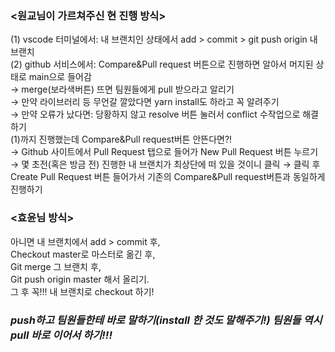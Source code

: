 ### <원교님이 가르쳐주신 현 진행 방식>
(1) vscode 터미널에서: 내 브랜치인 상태에서 add > commit > git push origin 내브랜치     
(2) github 서비스에서: Compare&Pull request 버튼으로 진행하면 알아서 머지된 상태로 main으로 들어감     
→ merge(보라색버튼) 뜨면 팀원들에게 pull 받으라고 알리기     
→ 만약 라이브러리 등 무언갈 깔았다면 yarn install도 하라고 꼭 알려주기      
→ 만약 오류가 났다면: 당황하지 않고 resolve 버튼 눌러서 conflict 수작업으로 해결하기      
(1)까지 진행했는데 Compare&Pull request버튼 안뜬다면?!         
→ Github 사이트에서 Pull Request 탭으로 들어가 New Pull Request 버튼 누르기       
→ 몇 초전(혹은 방금 전) 진행한 내 브랜치가 최상단에 떠 있을 것이니 클릭 → 클릭 후 Create Pull Request 버튼 들어가서 기존의 Compare&Pull request버튼과 동일하게 진행하기        

### <효윤님 방식>
아니면 내 브랜치에서 add > commit 후,     
Checkout master로 마스터로 옮긴 후,     
Git merge 그 브랜치 후,      
Git push origin master 해서 올리기.      
그 후 꼭!!! 내 브랜치로 checkout 하기!

###  *push하고 팀원들한테 바로 말하기(install 한 것도 말해주기!) 팀원들 역시 pull 바로 이어서 하기!!!*
